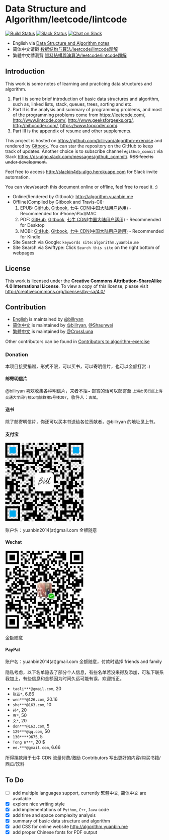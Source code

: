 # Data Structure and Algorithm/leetcode/lintcode

[![Build Status](https://travis-ci.org/billryan/algorithm-exercise.svg?branch=master)](https://travis-ci.org/billryan/algorithm-exercise)
[![Slack Status](https://slackin4ds-algo.herokuapp.com/badge.svg)](https://slackin4ds-algo.herokuapp.com/)
[![Chat on Slack](https://img.shields.io/badge/chat-on_slack-orange.svg)](https://ds-algo.slack.com/)

- English via [Data Structure and Algorithm notes](http://algorithm.yuanbin.me/en/index.html)
- 简体中文请戳 [数据结构与算法/leetcode/lintcode题解](http://algorithm.yuanbin.me/zh-hans/index.html)
- 繁體中文請瀏覽 [資料結構與演算法/leetcode/lintcode題解](http://algorithm.yuanbin.me/zh-tw/index.html)

## Introduction

This work is some notes of learning and practicing data structures and algorithm. 

1. Part I is some brief introduction of basic data structures and algorithm, such as, linked lists, stack, queues, trees, sorting and etc.
2. Part II is the analysis and summary of programming problems, and most of the programming problems come from <https://leetcode.com/>, <http://www.lintcode.com/>, <http://www.geeksforgeeks.org/>, <http://hihocoder.com/>, <https://www.topcoder.com/>.
3. Part III is the appendix of resume and other supplements.

This project is hosted on <https://github.com/billryan/algorithm-exercise> and rendered by [Gitbook](https://www.gitbook.com/book/yuanbin/algorithm/details). You can star the repository on the GitHub to keep track of updates. Another choice is to subscribe channel `#github_commit` via Slack <https://ds-algo.slack.com/messages/github_commit/>. ~~RSS feed is under development.~~

Feel free to access <http://slackin4ds-algo.herokuapp.com> for Slack invite automation.

You can view/search this document online or offline, feel free to read it. :)

- Online(Rendered by Gitbook): <http://algorithm.yuanbin.me>
- Offline(Compiled by Gitbook and Travis-CI):
    1. EPUB: [GitHub](https://github.com/sign4bill/algorithm-exercise/tree/deploy/epub), [Gitbook](https://www.gitbook.com/download/epub/book/yuanbin/algorithm), [七牛 CDN(中国大陆用户适用)](http://7xojrx.com1.z0.glb.clouddn.com/docs/algorithm-exercise/index.html) - Recommended for iPhone/iPad/MAC
    2. PDF: [GitHub](https://github.com/sign4bill/algorithm-exercise/tree/deploy/pdf), [Gitbook](https://www.gitbook.com/download/pdf/book/yuanbin/algorithm), [七牛 CDN(中国大陆用户适用)](http://7xojrx.com1.z0.glb.clouddn.com/docs/algorithm-exercise/index.html) - Recommended for Desktop
    3. MOBI: [GitHub](https://github.com/sign4bill/algorithm-exercise/tree/deploy/mobi), [Gitbook](https://www.gitbook.com/download/mobi/book/yuanbin/algorithm), [七牛 CDN(中国大陆用户适用)](http://7xojrx.com1.z0.glb.clouddn.com/docs/algorithm-exercise/index.html) - Recommended for Kindle
- Site Search via Google: `keywords site:algorithm.yuanbin.me`
- Site Search via Swiftype: Click `Search this site` on the right bottom of webpages

## License

This work is licensed under the **Creative Commons Attribution-ShareAlike 4.0 International License**. To view a copy of this license, please visit <http://creativecommons.org/licenses/by-sa/4.0/>

## Contribution

- [English](http://algorithm.yuanbin.me/en/index.html) is maintained by [@billryan](https://github.com/billryan)
- [简体中文](http://algorithm.yuanbin.zh-hans/index.html) is maintained by [@billryan](https://github.com/billryan), [@Shaunwei](https://github.com/Shaunwei)
- [繁體中文](http://algorithm.yuanbin.me/zh-tw/index.html) is maintained by [@CrossLuna](https://github.com/CrossLuna)

Other contributors can be found in [Contributors to algorithm-exercise](https://github.com/billryan/algorithm-exercise/graphs/contributors)

### Donation

本项目接受捐赠，形式不限，可以买书，可以寄明信片，也可以金额打赏 :)

#### 邮寄明信片

@billryan 喜欢收集各种明信片，来者不拒~ 邮寄的话可以邮寄至 `上海市闵行区上海交通大学闵行校区电院群楼5号楼307`，收件人：`袁斌`。

#### 送书

除了邮寄明信片，你还可以买本书送给各位贡献者，@billryan 的地址见上节。

#### 支付宝

![支付宝打赏](./shared-files/images/alipay_billryan_qr15x15.jpg)

账户名：yuanbin2014(at)gmail.com 金额随意

#### Wechat

![Red Packet](./shared-files/images/wechat_billryan_qr15x15.jpg)

金额随意

#### PayPal

账户名：yuanbin2014(at)gmail.com 金额随意，付款时选择 friends and family

隐私考虑，以下名单隐去了部分个人信息，有些名单若没来得及添加，可私下联系我加上，有些信息和金额因为时间久远可能有误，欢迎指正。

- `taoli***@gmail.com`, 20
- `张亚*`, 6.66
- `wen***@126.com`, 20.16
- `she***@163.com`, 10
- `孙*`, 20
- `石*`, 50
- `文*`, 20
- `don***@163.com`, 5
- `129***@qq.com`, 50
- `130****9675`, 5
- `Tong W***`, 20 $
- `ee.***@gmail.com`, 6.66

所得捐款用于七牛 CDN 流量付费/激励 Contributors 写出更好的内容/购买书籍/西瓜/饮料

## To Do

- [ ] add multiple languages support, currently 繁體中文, 简体中文 are available
- [x] explore nice writing style
- [x] add implementations of `Python`, `C++`, `Java` code
- [x] add time and space complexity analysis
- [x] summary of basic data structure and algorithm
- [x] add CSS for online website <http://algorithm.yuanbin.me>
- [x] add proper Chinese fonts for PDF output
